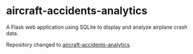 # aircraft-accidents-analytics
A Flask web application using SQLite to display and analyze airplane crash data.

Repository changed to [aircraft-accidents-analytics](https://github.com/carlahnr/aircraft-accidents-analytics).
